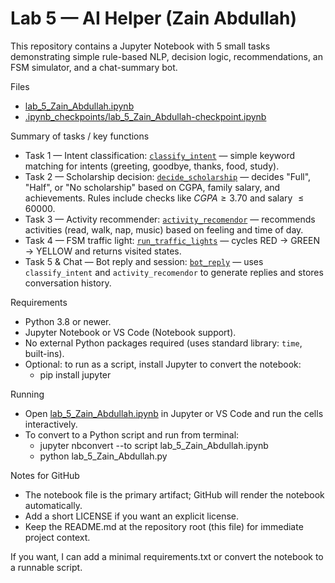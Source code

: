 # Lab 5 — AI Helper (Zain Abdullah)

This repository contains a Jupyter Notebook with 5 small tasks demonstrating simple rule-based NLP, decision logic, recommendations, an FSM simulator, and a chat-summary bot.

Files
- [lab_5_Zain_Abdullah.ipynb](lab_5_Zain_Abdullah.ipynb)
- [.ipynb_checkpoints/lab_5_Zain_Abdullah-checkpoint.ipynb](.ipynb_checkpoints/lab_5_Zain_Abdullah-checkpoint.ipynb)

Summary of tasks / key functions
- Task 1 — Intent classification: [`classify_intent`](lab_5_Zain_Abdullah.ipynb) — simple keyword matching for intents (greeting, goodbye, thanks, food, study).
- Task 2 — Scholarship decision: [`decide_scholarship`](lab_5_Zain_Abdullah.ipynb) — decides "Full", "Half", or "No scholarship" based on CGPA, family salary, and achievements. Rules include checks like $CGPA \ge 3.70$ and salary $\le 60000$.
- Task 3 — Activity recommender: [`activity_recomendor`](lab_5_Zain_Abdullah.ipynb) — recommends activities (read, walk, nap, music) based on feeling and time of day.
- Task 4 — FSM traffic light: [`run_traffic_lights`](lab_5_Zain_Abdullah.ipynb) — cycles RED → GREEN → YELLOW and returns visited states.
- Task 5 & Chat — Bot reply and session: [`bot_reply`](lab_5_Zain_Abdullah.ipynb) — uses `classify_intent` and `activity_recomendor` to generate replies and stores conversation history.

Requirements
- Python 3.8 or newer.
- Jupyter Notebook or VS Code (Notebook support).
- No external Python packages required (uses standard library: `time`, built-ins).
- Optional: to run as a script, install Jupyter to convert the notebook:
  - pip install jupyter

Running
- Open [lab_5_Zain_Abdullah.ipynb](lab_5_Zain_Abdullah.ipynb) in Jupyter or VS Code and run the cells interactively.
- To convert to a Python script and run from terminal:
  - jupyter nbconvert --to script lab_5_Zain_Abdullah.ipynb
  - python lab_5_Zain_Abdullah.py

Notes for GitHub
- The notebook file is the primary artifact; GitHub will render the notebook automatically.
- Add a short LICENSE if you want an explicit license.
- Keep the README.md at the repository root (this file) for immediate project context.

If you want, I can add a minimal requirements.txt or convert the notebook to a runnable script.
